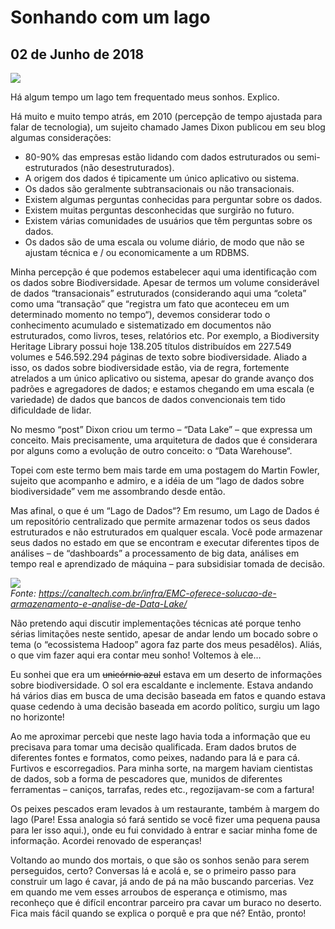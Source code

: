 # Sonhando com um lago
## 02 de Junho de 2018

![](http://dalcinweb.s3-website-us-east-1.amazonaws.com/github/BiodivDadosMeta/sonhandoLago1.jpg)

Há algum tempo um lago tem frequentado meus sonhos. Explico.

Há muito e muito tempo atrás, em 2010 (percepção de tempo ajustada para falar de tecnologia), um sujeito chamado James Dixon publicou em seu blog algumas considerações:

* 80-90% das empresas estão lidando com dados estruturados ou semi-estruturados (não desestruturados).
* A origem dos dados é tipicamente um único aplicativo ou sistema.
* Os dados são geralmente subtransacionais ou não transacionais.
* Existem algumas perguntas conhecidas para perguntar sobre os dados.
* Existem muitas perguntas desconhecidas que surgirão no futuro.
* Existem várias comunidades de usuários que têm perguntas sobre os dados.
* Os dados são de uma escala ou volume diário, de modo que não se ajustam técnica e / ou economicamente a um RDBMS.

Minha percepção é que podemos estabelecer aqui uma identificação com os dados sobre Biodiversidade. Apesar de termos um volume considerável de dados “transacionais” estruturados (considerando aqui uma “coleta” como uma “transação” que “registra um fato que aconteceu em um determinado momento no tempo“), devemos considerar todo o conhecimento acumulado e sistematizado em documentos não estruturados, como livros, teses, relatórios etc. Por exemplo, a Biodiversity Heritage Library possui hoje 138.205 títulos distribuídos em 227.549 volumes e 546.592.294 páginas de texto sobre biodiversidade. Aliado a isso, os dados sobre biodiversidade estão, via de regra, fortemente atrelados a um único aplicativo ou sistema, apesar do grande avanço dos padrões e agregadores de dados; e estamos chegando em uma escala (e variedade) de dados que bancos de dados convencionais tem tido dificuldade de lidar.

No mesmo “post” Dixon criou um termo – “Data Lake” – que expressa um conceito. Mais precisamente, uma arquitetura de dados que é considerara por alguns como a evolução de outro conceito: o “Data Warehouse“.

Topei com este termo bem mais tarde em uma postagem do Martin Fowler, sujeito que acompanho e admiro, e a idéia de um “lago de dados sobre biodiversidade” vem me assombrando desde então.

Mas afinal, o que é um “Lago de Dados“? Em resumo, um Lago de Dados é um repositório centralizado que permite armazenar todos os seus dados estruturados e não estruturados em qualquer escala. Você pode armazenar seus dados no estado em que se encontram e executar diferentes tipos de análises – de “dashboards” a processamento de big data, análises em tempo real e aprendizado de máquina – para subsidisiar tomada de decisão.

![](http://dalcinweb.s3-website-us-east-1.amazonaws.com/github/BiodivDadosMeta/sonhandoLago2.jpg)<br>
_Fonte: https://canaltech.com.br/infra/EMC-oferece-solucao-de-armazenamento-e-analise-de-Data-Lake/_

Não pretendo aqui discutir implementações técnicas até porque tenho sérias limitações neste sentido, apesar de andar lendo um bocado sobre o tema (o “ecossistema Hadoop” agora faz parte dos meus pesadêlos). Aliás, o que vim fazer aqui era contar meu sonho! Voltemos à ele…

Eu sonhei que era um ~~unicórnio azul~~ estava em um deserto de informações sobre biodiversidade. O sol era escaldante e inclemente. Estava andando há vários dias em busca de uma decisão baseada em fatos e quando estava quase cedendo à uma decisão baseada em acordo político, surgiu um lago no horizonte!

Ao me aproximar percebi que neste lago havia toda a informação que eu precisava para tomar uma decisão qualificada. Eram dados brutos de diferentes fontes e formatos, como peixes, nadando para lá e para cá. Furtivos e escorregadios. Para minha sorte, na margem haviam cientistas de dados, sob a forma de pescadores que, munidos de diferentes ferramentas – caniços, tarrafas, redes etc., regozijavam-se com a fartura!

Os peixes pescados eram levados à um restaurante, também à margem do lago (Pare! Essa analogia só fará sentido se você fizer uma pequena pausa para ler isso aqui.), onde eu fui convidado à entrar e saciar minha fome de informação. Acordei renovado de esperanças!

Voltando ao mundo dos mortais, o que são os sonhos senão para serem perseguidos, certo? Conversas lá e acolá e, se o primeiro passo para construir um lago é cavar, já ando de pá na mão buscando parcerias. Vez em quando me vem esses arroubos de esperança e otimismo, mas reconheço que é difícil encontrar parceiro pra cavar um buraco no deserto. Fica mais fácil quando se explica o porquê e pra que né? Então, pronto!
